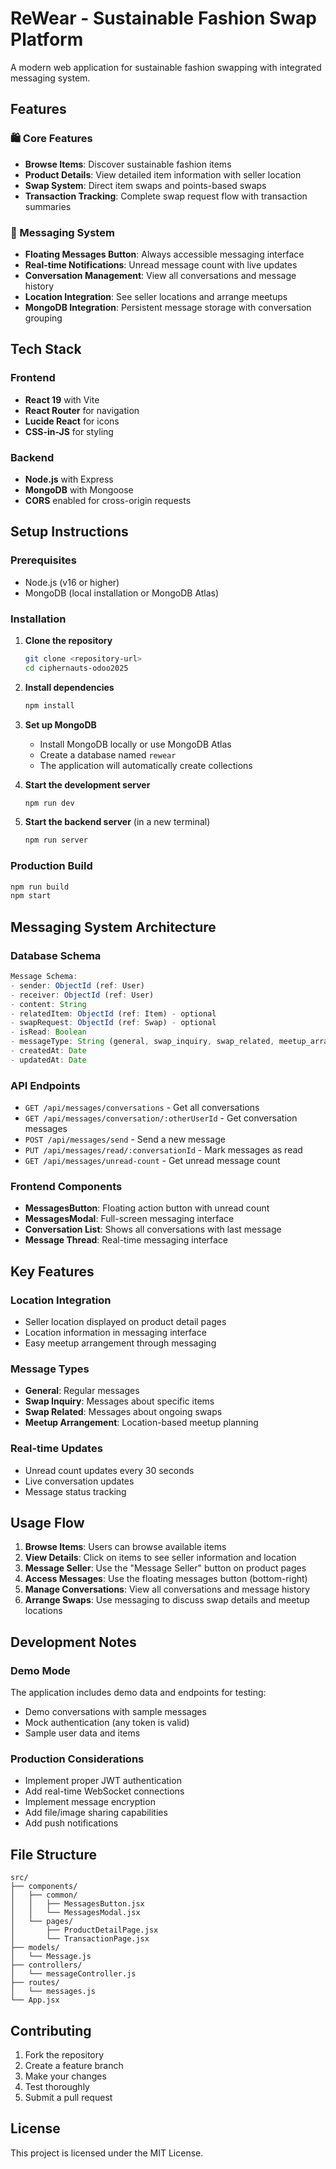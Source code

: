 # ReWear - Sustainable Fashion Swap Platform

A modern web application for sustainable fashion swapping with integrated messaging system.

## Features

### 🛍️ Core Features
- **Browse Items**: Discover sustainable fashion items
- **Product Details**: View detailed item information with seller location
- **Swap System**: Direct item swaps and points-based swaps
- **Transaction Tracking**: Complete swap request flow with transaction summaries

### 💬 Messaging System
- **Floating Messages Button**: Always accessible messaging interface
- **Real-time Notifications**: Unread message count with live updates
- **Conversation Management**: View all conversations and message history
- **Location Integration**: See seller locations and arrange meetups
- **MongoDB Integration**: Persistent message storage with conversation grouping

## Tech Stack

### Frontend
- **React 19** with Vite
- **React Router** for navigation
- **Lucide React** for icons
- **CSS-in-JS** for styling

### Backend
- **Node.js** with Express
- **MongoDB** with Mongoose
- **CORS** enabled for cross-origin requests

## Setup Instructions

### Prerequisites
- Node.js (v16 or higher)
- MongoDB (local installation or MongoDB Atlas)

### Installation

1. **Clone the repository**
   ```bash
   git clone <repository-url>
   cd ciphernauts-odoo2025
   ```

2. **Install dependencies**
   ```bash
   npm install
   ```

3. **Set up MongoDB**
   - Install MongoDB locally or use MongoDB Atlas
   - Create a database named `rewear`
   - The application will automatically create collections

4. **Start the development server**
   ```bash
   npm run dev
   ```

5. **Start the backend server** (in a new terminal)
   ```bash
   npm run server
   ```

### Production Build
```bash
npm run build
npm start
```

## Messaging System Architecture

### Database Schema
```javascript
Message Schema:
- sender: ObjectId (ref: User)
- receiver: ObjectId (ref: User)
- content: String
- relatedItem: ObjectId (ref: Item) - optional
- swapRequest: ObjectId (ref: Swap) - optional
- isRead: Boolean
- messageType: String (general, swap_inquiry, swap_related, meetup_arrangement)
- createdAt: Date
- updatedAt: Date
```

### API Endpoints
- `GET /api/messages/conversations` - Get all conversations
- `GET /api/messages/conversation/:otherUserId` - Get conversation messages
- `POST /api/messages/send` - Send a new message
- `PUT /api/messages/read/:conversationId` - Mark messages as read
- `GET /api/messages/unread-count` - Get unread message count

### Frontend Components
- **MessagesButton**: Floating action button with unread count
- **MessagesModal**: Full-screen messaging interface
- **Conversation List**: Shows all conversations with last message
- **Message Thread**: Real-time messaging interface

## Key Features

### Location Integration
- Seller location displayed on product detail pages
- Location information in messaging interface
- Easy meetup arrangement through messaging

### Message Types
- **General**: Regular messages
- **Swap Inquiry**: Messages about specific items
- **Swap Related**: Messages about ongoing swaps
- **Meetup Arrangement**: Location-based meetup planning

### Real-time Updates
- Unread count updates every 30 seconds
- Live conversation updates
- Message status tracking

## Usage Flow

1. **Browse Items**: Users can browse available items
2. **View Details**: Click on items to see seller information and location
3. **Message Seller**: Use the "Message Seller" button on product pages
4. **Access Messages**: Use the floating messages button (bottom-right)
5. **Manage Conversations**: View all conversations and message history
6. **Arrange Swaps**: Use messaging to discuss swap details and meetup locations

## Development Notes

### Demo Mode
The application includes demo data and endpoints for testing:
- Demo conversations with sample messages
- Mock authentication (any token is valid)
- Sample user data and items

### Production Considerations
- Implement proper JWT authentication
- Add real-time WebSocket connections
- Implement message encryption
- Add file/image sharing capabilities
- Add push notifications

## File Structure
```
src/
├── components/
│   ├── common/
│   │   ├── MessagesButton.jsx
│   │   └── MessagesModal.jsx
│   └── pages/
│       ├── ProductDetailPage.jsx
│       └── TransactionPage.jsx
├── models/
│   └── Message.js
├── controllers/
│   └── messageController.js
├── routes/
│   └── messages.js
└── App.jsx
```

## Contributing

1. Fork the repository
2. Create a feature branch
3. Make your changes
4. Test thoroughly
5. Submit a pull request

## License

This project is licensed under the MIT License.
